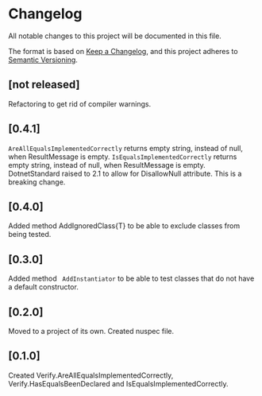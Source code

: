 ﻿# Changelog
All notable changes to this project will be documented in this file.

The format is based on [Keep a Changelog](https://keepachangelog.com/en/1.0.0/),
and this project adheres to [Semantic Versioning](https://semver.org/spec/v2.0.0.html).

## [not released]
Refactoring to get rid of compiler warnings.

## [0.4.1]
`AreAllEqualsImplementedCorrectly` returns empty string, instead of null, when ResultMessage is empty.
`IsEqualsImplementedCorrectly` returns empty string, instead of null, when ResultMessage is empty.
DotnetStandard raised to 2.1 to allow for DisallowNull attribute.
This is a breaking change.

## [0.4.0]
Added method AddIgnoredClass{T} to be able to exclude classes from being tested.

## [0.3.0]
Added method ` AddInstantiator`  to be able to test classes
that do not have a default constructor.

## [0.2.0]
Moved to a project of its own.
Created nuspec file.

## [0.1.0]
Created Verify.AreAllEqualsImplementedCorrectly, Verify.HasEqualsBeenDeclared and IsEqualsImplementedCorrectly.
